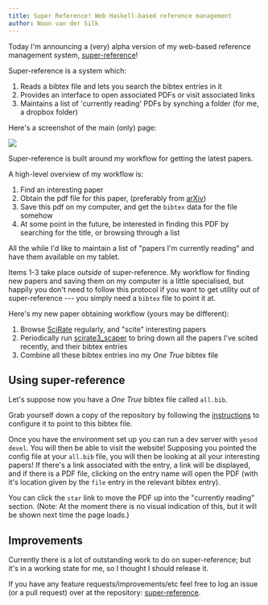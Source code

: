```yaml
---
title: Super Reference! Web Haskell-based reference management
author: Noon van der Silk
---
```


Today I'm announcing a (very) alpha version of my web-based reference management system, [super-reference](https://github.com/silky/super-reference)!

Super-reference is a system which:

 1. Reads a bibtex file and lets you search the bibtex entries in it
 2. Provides an interface to open associated PDFs or visit associated links
 3. Maintains a list of 'currently reading' PDFs by synching a folder (for me, a dropbox folder)

Here's a screenshot of the main (only) page:

![](https://raw.github.com/silky/super-reference/master/another_screenshot.png)

Super-reference is built around my workflow for getting the latest papers.

A high-level overview of my workflow is:

 1. Find an interesting paper
 2. Obtain the pdf file for this paper, (preferably from [arXiv](https://arxiv.org))
 3. Save this pdf on my computer, and get the `bibtex` data for the file somehow
 4. At some point in the future, be interested in finding this PDF by searching for the title, or browsing through a list

All the while I'd like to maintain a list of "papers I'm currently reading" and have them available on my tablet.

Items 1-3 take place *outside* of super-reference. My workflow for finding new papers and saving them on my computer is a little specialised, but happily you don't need to follow this protocol if you want to get utility out of super-reference --- you simply need a `bibtex` file to point it at.

Here's my new paper obtaining workflow (yours may be different):

 1. Browse [SciRate](https://scirate.com) regularly, and "scite" interesting papers
 2. Periodically run [scirate3_scaper](https://github.com/silky/scirate3_scraper) to bring down all the papers I've scited recently, and their bibtex entries
 3. Combine all these bibtex entries ino my *One True* bibtex file

Using super-reference
--

Let's suppose now you have a *One True* bibtex file called `all.bib`.

Grab yourself down a copy of the repository by following the [instructions](https://github.com/silky/super-reference/#installation) to configure
it to point to this bibtex file.

Once you have the environment set up you can run a dev server with `yesod devel`. You will then be able to visit the website! Supposing you pointed the config file at your `all.bib` file, you will then be looking at all your interesting papers! If there's a link associated with the entry, a link will be displayed, and if there is a PDF file, clicking on the entry name will open the PDF (with it's location given by the `file` entry in the relevant bibtex entry).

You can click the `star` link to move the PDF up into the "currently reading" section. (Note: At the moment there is no visual indication of this, but it will be shown next time the page loads.)

Improvements
--

Currently there is a lot of outstanding work to do on super-reference; but it's in a working
state for me, so I thought I should release it.

If you have any feature requests/improvements/etc feel free to log an issue (or a
pull request) over at the repository: [super-reference](https://github.com/silky/super-reference).

